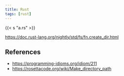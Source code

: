 ```yaml
---
title: Rust
tags: [rust]
---
```


{{< s "a.rs" >}}

<https://doc.rust-lang.org/nightly/std/fs/fn.create_dir.html>

## References

- <https://programming-idioms.org/idiom/211>
- <https://rosettacode.org/wiki/Make_directory_path>
